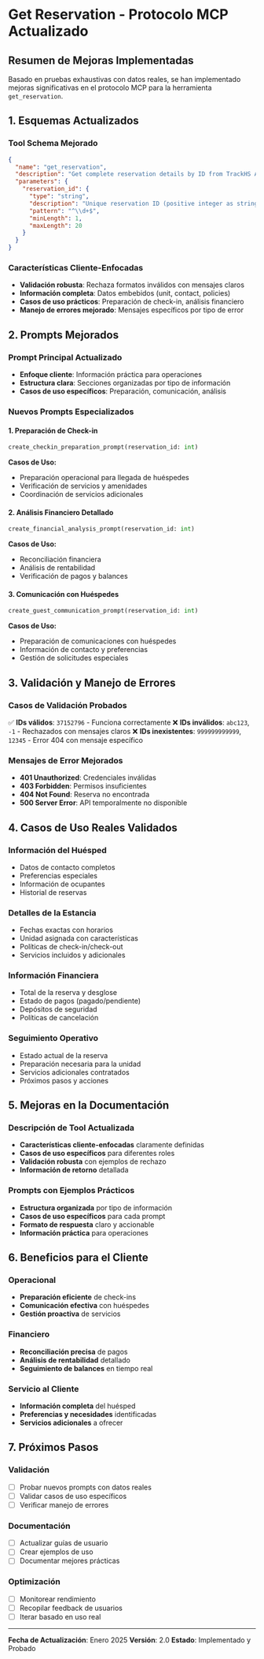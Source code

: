 # Get Reservation - Protocolo MCP Actualizado

## Resumen de Mejoras Implementadas

Basado en pruebas exhaustivas con datos reales, se han implementado mejoras significativas en el protocolo MCP para la herramienta `get_reservation`.

## 1. Esquemas Actualizados

### Tool Schema Mejorado
```json
{
  "name": "get_reservation",
  "description": "Get complete reservation details by ID from TrackHS API V2.",
  "parameters": {
    "reservation_id": {
      "type": "string",
      "description": "Unique reservation ID (positive integer as string). Example: '12345' or '37152796'. Must be a valid positive integer. Invalid formats like 'abc123', '-1', or empty strings will be rejected.",
      "pattern": "^\\d+$",
      "minLength": 1,
      "maxLength": 20
    }
  }
}
```

### Características Cliente-Enfocadas
- **Validación robusta**: Rechaza formatos inválidos con mensajes claros
- **Información completa**: Datos embebidos (unit, contact, policies)
- **Casos de uso prácticos**: Preparación de check-in, análisis financiero
- **Manejo de errores mejorado**: Mensajes específicos por tipo de error

## 2. Prompts Mejorados

### Prompt Principal Actualizado
- **Enfoque cliente**: Información práctica para operaciones
- **Estructura clara**: Secciones organizadas por tipo de información
- **Casos de uso específicos**: Preparación, comunicación, análisis

### Nuevos Prompts Especializados

#### 1. Preparación de Check-in
```python
create_checkin_preparation_prompt(reservation_id: int)
```
**Casos de Uso:**
- Preparación operacional para llegada de huéspedes
- Verificación de servicios y amenidades
- Coordinación de servicios adicionales

#### 2. Análisis Financiero Detallado
```python
create_financial_analysis_prompt(reservation_id: int)
```
**Casos de Uso:**
- Reconciliación financiera
- Análisis de rentabilidad
- Verificación de pagos y balances

#### 3. Comunicación con Huéspedes
```python
create_guest_communication_prompt(reservation_id: int)
```
**Casos de Uso:**
- Preparación de comunicaciones con huéspedes
- Información de contacto y preferencias
- Gestión de solicitudes especiales

## 3. Validación y Manejo de Errores

### Casos de Validación Probados
✅ **IDs válidos**: `37152796` - Funciona correctamente
❌ **IDs inválidos**: `abc123`, `-1` - Rechazados con mensajes claros
❌ **IDs inexistentes**: `999999999999`, `12345` - Error 404 con mensaje específico

### Mensajes de Error Mejorados
- **401 Unauthorized**: Credenciales inválidas
- **403 Forbidden**: Permisos insuficientes
- **404 Not Found**: Reserva no encontrada
- **500 Server Error**: API temporalmente no disponible

## 4. Casos de Uso Reales Validados

### Información del Huésped
- Datos de contacto completos
- Preferencias especiales
- Información de ocupantes
- Historial de reservas

### Detalles de la Estancia
- Fechas exactas con horarios
- Unidad asignada con características
- Políticas de check-in/check-out
- Servicios incluidos y adicionales

### Información Financiera
- Total de la reserva y desglose
- Estado de pagos (pagado/pendiente)
- Depósitos de seguridad
- Políticas de cancelación

### Seguimiento Operativo
- Estado actual de la reserva
- Preparación necesaria para la unidad
- Servicios adicionales contratados
- Próximos pasos y acciones

## 5. Mejoras en la Documentación

### Descripción de Tool Actualizada
- **Características cliente-enfocadas** claramente definidas
- **Casos de uso específicos** para diferentes roles
- **Validación robusta** con ejemplos de rechazo
- **Información de retorno** detallada

### Prompts con Ejemplos Prácticos
- **Estructura organizada** por tipo de información
- **Casos de uso específicos** para cada prompt
- **Formato de respuesta** claro y accionable
- **Información práctica** para operaciones

## 6. Beneficios para el Cliente

### Operacional
- **Preparación eficiente** de check-ins
- **Comunicación efectiva** con huéspedes
- **Gestión proactiva** de servicios

### Financiero
- **Reconciliación precisa** de pagos
- **Análisis de rentabilidad** detallado
- **Seguimiento de balances** en tiempo real

### Servicio al Cliente
- **Información completa** del huésped
- **Preferencias y necesidades** identificadas
- **Servicios adicionales** a ofrecer

## 7. Próximos Pasos

### Validación
- [ ] Probar nuevos prompts con datos reales
- [ ] Validar casos de uso específicos
- [ ] Verificar manejo de errores

### Documentación
- [ ] Actualizar guías de usuario
- [ ] Crear ejemplos de uso
- [ ] Documentar mejores prácticas

### Optimización
- [ ] Monitorear rendimiento
- [ ] Recopilar feedback de usuarios
- [ ] Iterar basado en uso real

---

**Fecha de Actualización**: Enero 2025
**Versión**: 2.0
**Estado**: Implementado y Probado
